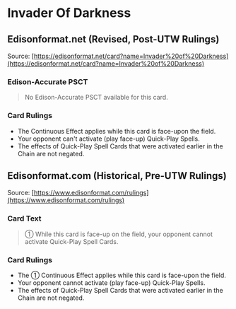 # Invader Of Darkness

## Edisonformat.net (Revised, Post-UTW Rulings)

Source: [https://edisonformat.net/card?name=Invader%20of%20Darkness](https://edisonformat.net/card?name=Invader%20of%20Darkness)

### Edison-Accurate PSCT

> No Edison-Accurate PSCT available for this card.

### Card Rulings

*   The Continuous Effect applies while this card is face-upon the field.
*   Your opponent can't activate (play face-up) Quick-Play Spells.
*   The effects of Quick-Play Spell Cards that were activated earlier in the Chain are not negated.


## Edisonformat.com (Historical, Pre-UTW Rulings)

Source: [https://www.edisonformat.com/rulings](https://www.edisonformat.com/rulings)

### Card Text

> ① While this card is face-up on the field, your opponent cannot activate Quick-Play Spell Cards.

### Card Rulings

*   The ① Continuous Effect applies while this card is face-upon the field.
*   Your opponent cannot activate (play face-up) Quick-Play Spells.
*   The effects of Quick-Play Spell Cards that were activated earlier in the Chain are not negated.


